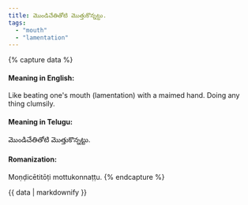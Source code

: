 ```yaml
---
title: మొండిచేతితోటి మొత్తుకొన్నట్టు.
tags:
  - "mouth"
  - "lamentation"
---
```


{% capture data %}
#### Meaning in English:
Like beating one's mouth (lamentation) with a maimed hand.
Doing any thing clumsily.

#### Meaning in Telugu:
మొండిచేతితోటి మొత్తుకొన్నట్టు.

#### Romanization:
Moṇḍicētitōṭi mottukonnaṭṭu.
{% endcapture %}

{{ data | markdownify }}

